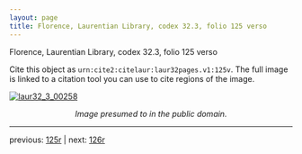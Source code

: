 ```yaml
---
layout: page
title: Florence, Laurentian Library, codex 32.3, folio 125 verso
---
```


Florence, Laurentian Library, codex 32.3, folio 125 verso

Cite this object as `urn:cite2:citelaur:laur32pages.v1:125v`.  The full image is linked to a citation tool you can use to cite regions of the image.

[![laur32_3_00258](http://www.homermultitext.org/iipsrv?IIIF=/project/homer/pyramidal/deepzoom/citelaur/laur32imgs/v1/laur32_3_00258.tif/full/800,/0/default.jpg)](http://www.homermultitext.org/ict2/?urn=urn:cite2:citelaur:laur32imgs.v1:laur32_3_00258) 

<p style="text-align: center; font-style: italic;">Image presumed to in the public domain.</p>

---

previous: [125r](../125r/) | next: [126r](../126r/)